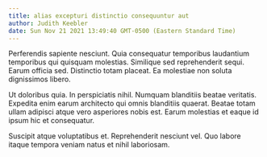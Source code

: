 ```yaml
---
title: alias excepturi distinctio consequuntur aut
author: Judith Keebler
date: Sun Nov 21 2021 13:49:40 GMT-0500 (Eastern Standard Time)
---
```

Perferendis sapiente nesciunt. Quia consequatur temporibus laudantium temporibus qui quisquam molestias. Similique sed reprehenderit sequi. Earum officia sed. Distinctio totam placeat. Ea molestiae non soluta dignissimos libero.

 Ut doloribus quia. In perspiciatis nihil. Numquam blanditiis beatae veritatis. Expedita enim earum architecto qui omnis blanditiis quaerat. Beatae totam ullam adipisci atque vero asperiores nobis est. Earum molestias et eaque id ipsum hic et consequatur.

 Suscipit atque voluptatibus et. Reprehenderit nesciunt vel. Quo labore itaque tempora veniam natus et nihil laboriosam.